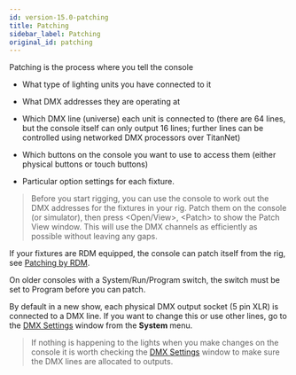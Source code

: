 ```yaml
---
id: version-15.0-patching
title: Patching
sidebar_label: Patching
original_id: patching
---
```


Patching is the process where you tell the console

-   What type of lighting units you have connected to it

-   What DMX addresses they are operating at

-   Which DMX line (universe) each unit is connected to (there are 64
    lines, but the console itself can only output 16 lines; further
    lines can be controlled using networked DMX processors over
    TitanNet)

-   Which buttons on the console you want to use to access them (either
    physical buttons or touch buttons)

-   Particular option settings for each fixture.

  > Before you start rigging, you can use the console to work out the DMX addresses for the fixtures in your rig. Patch them on the console (or simulator), then press \<Open/View\>, \<Patch\> to show the Patch View window. This will use the DMX channels as efficiently as possible without leaving any gaps.

If your fixtures are RDM equipped, the console can patch itself from the
rig, see [Patching by RDM](./patching/patching-new-fixtures-or-dimmers.md#patching-by-rdm).

On older consoles with a System/Run/Program switch, the switch must be set to
Program before you can patch.

By default in a new show, each physical DMX output socket (5 pin XLR) is
connected to a DMX line. If you want to change this or use other lines,
go to the [DMX Settings](./system-settings/dmx-output-mapping.md) window from the **System** menu.

> If nothing is happening to the lights when you make changes on the console it is worth checking the [DMX Settings](./system-settings/dmx-output-mapping.md#configuring-dmx-outputs) window to make sure the DMX lines are allocated to outputs.
